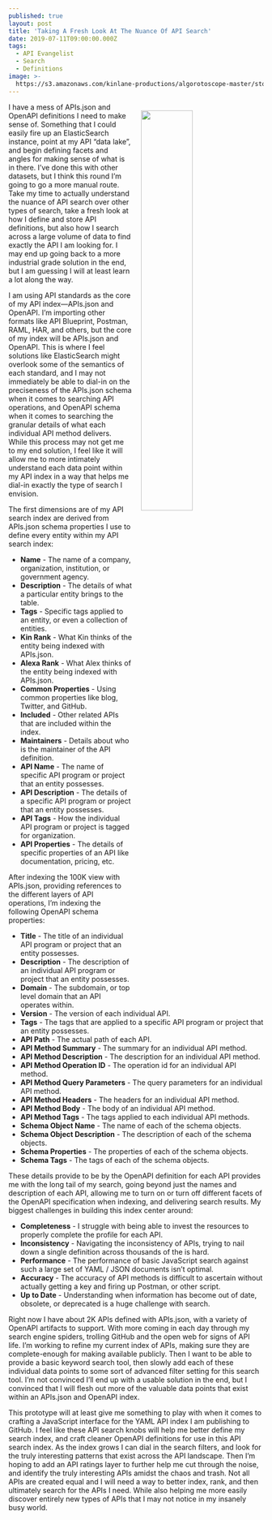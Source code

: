 ```yaml
---
published: true
layout: post
title: 'Taking A Fresh Look At The Nuance Of API Search'
date: 2019-07-11T09:00:00.000Z
tags:
  - API Evangelist
  - Search
  - Definitions
image: >-
  https://s3.amazonaws.com/kinlane-productions/algorotoscope-master/stories-beach-rocks-currents-internet-numbers.jpg
---
```

<img src="{{ page.image }}" width="45%" align="right" style="padding: 15px;" />
I have a mess of APIs.json and OpenAPI definitions I need to make sense of. Something that I could easily fire up an ElasticSearch instance, point at my API “data lake”, and begin defining facets and angles for making sense of what is in there. I’ve done this with other datasets, but I think this round I’m going to go a more manual route. Take my time to actually understand the nuance of API search over other types of search, take a fresh look at how I define and store API definitions, but also how I search across a large volume of data to find exactly the API I am looking for. I may end up going back to a more industrial grade solution in the end, but I am guessing I will at least learn a lot along the way.

I am using API standards as the core of my API index—APIs.json and OpenAPI. I’m importing other formats like API Blueprint, Postman, RAML, HAR, and others, but the core of my index will be APIs.json and OpenAPI. This is where I feel solutions like ElasticSearch might overlook some of the semantics of each standard, and I may not immediately be able to dial-in on the preciseness of the APIs.json schema when it comes to searching API operations, and OpenAPI schema when it comes to searching the granular details of what each individual API method delivers. While this process may not get me to my end solution, I feel like it will allow me to more intimately understand each data point within my API index in a way that helps me dial-in exactly the type of search I envision.

The first dimensions are of my API search index are derived from APIs.json schema properties I use to define every entity within my API search index:

- **Name** - The name of a company, organization, institution, or government agency.
- **Description** - The details of what a particular entity brings to the table.
- **Tags** - Specific tags applied to an entity, or even a collection of entities.
- **Kin Rank** - What Kin thinks of the entity being indexed with APIs.json.
- **Alexa Rank** - What Alex thinks of the entity being indexed with APIs.json.
- **Common Properties** - Using common properties like blog, Twitter, and GitHub.
- **Included** - Other related APIs that are included within the index.
- **Maintainers** - Details about who is the maintainer of the API definition.
- **API Name** - The name of specific API program or project that an entity possesses.
- **API Description** - The details of a specific API program or project that an entity possesses.
- **API Tags** - How the individual API program or project is tagged for organization.
- **API Properties** - The details of specific properties of an API like documentation, pricing, etc.

After indexing the 100K view with APIs.json, providing references to the different layers of API operations, I’m indexing the following OpenAPI schema properties:

- **Title** - The title of an individual API program or project that an entity possesses.
- **Description** - The description of an individual API program or project that an entity possesses.
- **Domain** - The subdomain, or top level domain that an API operates within.
- **Version** - The version of each individual API.
- **Tags** - The tags that are applied to a specific API program or project that an entity possesses.
- **API Path** - The actual path of each API.
- **API Method Summary** - The summary for an individual API method.
- **API Method Description** - The description for an individual API method.
- **API Method Operation ID** - The operation id for an individual API method.
- **API Method Query Parameters** - The query parameters for an individual API method.
- **API Method Headers**  - The headers for an individual API method.
- **API Method Body** - The body of an individual API method.
- **API Method Tags** - The tags applied to each individual API methods.
- **Schema Object Name** - The name of each of the schema objects.
- **Schema Object Description** - The description of each of the schema objects.
- **Schema Properties** - The properties of each of the schema objects.
- **Schema Tags** - The tags of each of the schema objects.

These details provide to be by the OpenAPI definition for each API provides me with the long tail of my search, going beyond just the names and description of each API, allowing me to turn on or turn off different facets of the OpenAPI specification when indexing, and delivering search results.  My biggest challenges in building this index center around:

- **Completeness** - I struggle with being able to invest the resources to properly complete the profile for each API.
- **Inconsistency** - Navigating the inconsistency of APIs, trying to nail down a single definition across thousands of the is hard.
- **Performance** - The performance of basic JavaScript search against such a large set of YAML / JSON documents isn’t optimal.
- **Accuracy** - The accuracy of API methods is difficult to ascertain without actually getting a key and firing up Postman, or other script.
- **Up to Date** - Understanding when information has become out of date, obsolete, or deprecated is a huge challenge with search.

Right now I have about 2K APIs defined with APIs.json, with a variety of OpenAPI artifacts to support. With more coming in each day through my search engine spiders, trolling GitHub and the open web for signs of API life. I’m working to refine my current index of APIs, making sure they are complete-enough for making available publicly. Then I want to be able to provide a basic keyword search tool, then slowly add each of these individual data points to some sort of advanced filter setting for this search tool. I’m not convinced I’ll end up with a usable solution in the end, but I convinced that I will flesh out more of the valuable data points that exist within an APIs.json and OpenAPI index.

This prototype will at least give me something to play with when it comes to crafting a JavaScript interface for the YAML API index I am publishing to GitHub. I feel like these API search knobs will help me better define my search index, and craft cleaner OpenAPI definitions for use in this API search index. As the index grows I can dial in the search filters, and look for the truly interesting patterns that exist across the API landscape. Then I’m hoping to add an API ratings layer to further help me cut through the noise, and identify the truly interesting APIs amidst the chaos and trash. Not all APIs are created equal and I will need a way to better index, rank, and then ultimately search for the APIs I need. While also helping me more easily discover entirely new types of APIs that I may not notice in my insanely busy world.
